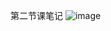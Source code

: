 第二节课笔记
![image](https://github.com/XiongBenShao5438/LargeAIModels-Learning/assets/91899239/09980713-b561-42bd-bb85-5d41b2838898)
